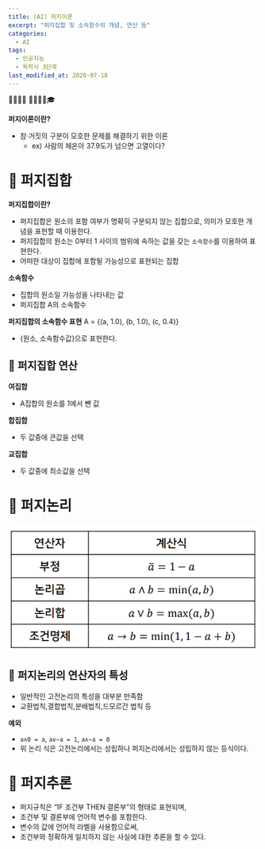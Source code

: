```yaml
---
title: (AI) 퍼지이론
excerpt: "퍼지집합 및 소속함수의 개념, 연산 등"
categories:
  - AI
tags:
  - 인공지능
  - 독학사 3단계
last_modified_at: 2020-07-18
---
```

💼📝🔑⏰ 📙📓📘📒🎓


**퍼지이론이란?**
- 참·거짓의 구분이 모호한 문제를 해결하기 위한 이론
  + ex) 사람의 체온아 37.9도가 넘으면 고열이다?

# 💼 퍼지집합
**퍼지집합이란?**
- 퍼지집합은 원소의 포함 여부가 명확히 구분되지 않는 집합으로, 의미가 모호한 개념을 표현할 때 이용한다.
- 퍼지집합의 원소는 0부터 1 사이의 범위에 속하는 값을 갖는 `소속함수`를 이용하여 표현한다.
- 어떠한 대상이 집합에 포함될 가능성으로 표현되는 집합

**소속함수**
- 집합의 원소일 가능성을 나타내는 값
- 퍼지집합 A의 소속함수

**퍼지집합의 소속함수 표현**
A = {(a, 1.0), (b, 1.0), (c, 0.4)}
- {원소, 소속함수값}으로 표현한다.

## 📝 퍼지집합 연산
**여집합**
- A집합의 원소를 1에서 뺀 값

**합집합**
- 두 값중에 큰값을 선택

**교집합**
- 두 값중에 최소값을 선택

# 💼 퍼지논리
![연산자와 계산식](/assets/img/common/2020-07-19-20-54-35.png)

## 📝 퍼지논리의 연산자의 특성
- 일반적인 고전논리의 특성을 대부분 만족함
- 교환법칙,결합법칙,분배법칙,드모르간 법칙 등

**예외**
- `a∧0 = a`,  `a∨~a = 1`, `a∧~a = 0`
- 위 논리 식은 고전논리에서는 성립하나 퍼지논리에서는 성립하지 않는 등식이다.

# 💼 퍼지추론
- 퍼지규칙은 “IF 조건부 THEN 결론부”의 형태로 표현되며, 
- 조건부 및 결론부에 언어적 변수를 포함한다. 
- 변수의 값에 언어적 라벨을 사용함으로써, 
- 조건부와 정확하게 일치하지 않는 사실에 대한 추론을 할 수 있다.